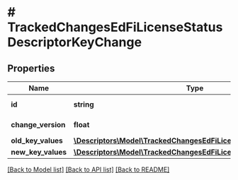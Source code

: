 # # TrackedChangesEdFiLicenseStatusDescriptorKeyChange

## Properties

Name | Type | Description | Notes
------------ | ------------- | ------------- | -------------
**id** | **string** | Resource identifier | [optional]
**change_version** | **float** | Change version | [optional]
**old_key_values** | [**\Descriptors\Model\TrackedChangesEdFiLicenseStatusDescriptorKey**](TrackedChangesEdFiLicenseStatusDescriptorKey.md) |  | [optional]
**new_key_values** | [**\Descriptors\Model\TrackedChangesEdFiLicenseStatusDescriptorKey**](TrackedChangesEdFiLicenseStatusDescriptorKey.md) |  | [optional]

[[Back to Model list]](../../README.md#models) [[Back to API list]](../../README.md#endpoints) [[Back to README]](../../README.md)
